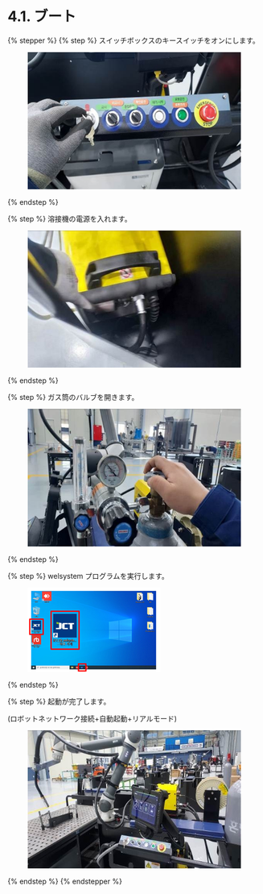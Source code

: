 # 4.1. ブート

{% stepper %}
{% step %}
スイッチボックスのキースイッチをオンにします。

<figure><img src="../.gitbook/assets/그림44.jpg" alt=""><figcaption></figcaption></figure>
{% endstep %}

{% step %}
溶接機の電源を入れます。

<figure><img src="../.gitbook/assets/그림45.jpg" alt=""><figcaption></figcaption></figure>
{% endstep %}

{% step %}
ガス筒のバルブを開きます。

<figure><img src="../.gitbook/assets/그림41.jpg" alt=""><figcaption></figcaption></figure>
{% endstep %}

{% step %}
welsystem プログラムを実行します。

<figure><img src="../.gitbook/assets/그림40.png" alt=""><figcaption></figcaption></figure>
{% endstep %}

{% step %}
起動が完了します。

(ロボットネットワーク接続+自動起動+リアルモード)

<figure><img src="../.gitbook/assets/그림42 (1).jpg" alt=""><figcaption></figcaption></figure>
{% endstep %}
{% endstepper %}
